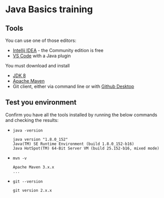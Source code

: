 # Java Basics training

## Tools

You can use one of those editors:

- [Intellij IDEA](https://www.jetbrains.com/idea/download/) - the Community edition is free
- [VS Code](https://code.visualstudio.com/) with a Java plugin

You must download and install

- [JDK 8](https://www.oracle.com/technetwork/java/javase/downloads/jdk8-downloads-2133151.html)
- [Apache Maven](https://maven.apache.org/)
- Git client, either via command line or with [Github Desktop](https://desktop.github.com/)

## Test you environment

Confirm you have all the tools installed by running the below commands and checking the results:

- `java -version`
  ```
  java version "1.8.0_152"
  Java(TM) SE Runtime Environment (build 1.8.0_152-b16)
  Java HotSpot(TM) 64-Bit Server VM (build 25.152-b16, mixed mode)
  ```
- `mvn -v`
  ```
  Apache Maven 3.x.x
  ...
  ```
- `git --version`
  ```
  git version 2.x.x
  ```
